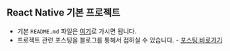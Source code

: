 ## React Native 기본 프로젝트

- 기본 `README.md` 파일은 [여기](https://github.com/taetaeo/react-native-basic/blob/main/PREVREADME.md)로 가시면 됩니다.
- 프로젝트 관련 포스팅을 블로그를 통해서 접하실 수 있습니다. - [포스팅 바로가기](https://tkolab.tistory.com/8)
